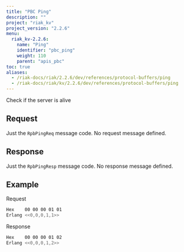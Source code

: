 ```yaml
---
title: "PBC Ping"
description: ""
project: "riak_kv"
project_version: "2.2.6"
menu:
  riak_kv-2.2.6:
    name: "Ping"
    identifier: "pbc_ping"
    weight: 110
    parent: "apis_pbc"
toc: true
aliases:
  - /riak-docs/riak/2.2.6/dev/references/protocol-buffers/ping
  - /riak-docs/riak/kv/2.2.6/dev/references/protocol-buffers/ping
---
```


Check if the server is alive

## Request

Just the `RpbPingReq` message code. No request message defined.

## Response

Just the `RpbPingResp` message code. No response message defined.

## Example

Request

```bash
Hex    00 00 00 01 01
Erlang <<0,0,0,1,1>>
```

Response

```bash
Hex    00 00 00 01 02
Erlang <<0,0,0,1,2>>
```
